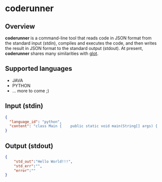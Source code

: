 # coderunner

## Overview
**coderunner** is a command-line tool that reads code in JSON format from the standard input (stdin),
compiles and executes the code, and then writes the result in JSON format to the standard output (stdout).
At present, **coderunner** shares many similarities with [glot](https://github.com/glotcode/code-runner).

## Supported languages
- JAVA
- PYTHON
- ... more to come ;)

## Input (stdin)
```json
{
  "language_id": "python",
  "content": "class Main {    public static void main(String[] args) {    System.out.print(\"Hello World!!!\"); }   }"
}
```

## Output (stdout)
```json
{
    "std_out":"Hello World!!!",
    "std_err":"",
    "error":""
}
```